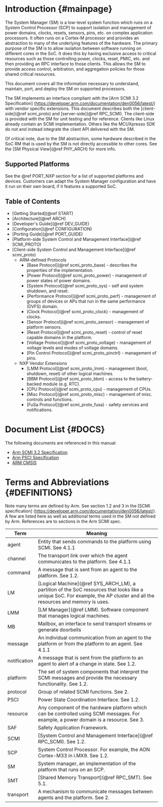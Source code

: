 Introduction {#mainpage}
============

The System Manager (SM) is a low-level system function which runs on a System Control Processor (SCP) to
support isolation and management of power domains, clocks, resets, sensors, pins, etc. on complex application
processors. It often runs on a Cortex-M processor and provides an abstraction to many of the underlying
features of the hardware. The primary purpose of the SM is to allow isolation between software running on
different cores in the SoC. It does this by having exclusive access to critical resources such as those
controlling power, clocks, reset, PMIC, etc. and then providing an RPC interface to those clients. This
allows the SM to provide access control, arbitration, and aggregation policies for those shared critical
resources.

This document covers all the information necessary to understand, maintain, port, and deploy the SM
on supported processors.

The SM implements an interface compliant with the [Arm SCMI 3.2 Specification]
(https://developer.arm.com/documentation/den0056/latest/) with vendor specific extensions. This document
describes both the [client-side](@ref scmi_proto) and [server-side](@ref RPC_SCMI). The client-side is
provided with the SM for unit testing and for reference. Clients like Linux already contain an SCMI
implementation. Others like the MCUXpresso SDK do not and instead integrate the client API delivered
with the SM.

Of critical note, due to the SM abstraction, some hardware described in the SoC RM that is used by the SM is
not directly accessible to other cores. See the [SM Physical View](@ref PHY_ARCH) for more info.

Supported Platforms
-------------------

See the @ref PORT_NXP section for a list of supported platforms and devices. Customers can adapt the System
Manager configuration and have it run on their own board, if it features a supported SoC.

Table of Contents
-----------------

- [Getting Started](@ref START)
- [Architecture](@ref ARCH)
- [Developer's Guide](@ref DEV_GUIDE)
- [Configuration](@ref CONFIGURATION)
- [Porting Guide](@ref PORT_GUIDE)
- [Platform-side System Control and Management Interface](@ref SCMI_PROTO)
- [Client-side System Control and Management Interface](@ref scmi_proto)
  - ARM-defined Protocols
    - [Base Protocol](@ref scmi_proto_base) - describes the properties of the implementation.
    - [Power Protocol](@ref scmi_proto_power) - management of power states of power domains.
    - [System Protocol](@ref scmi_proto_sys) - self and system shutdown, and reset.
    - [Performance Protocol](@ref scmi_proto_perf) - management of groups of devices or APs that run
      in the same performance (DVFS) domain.
    - [Clock Protocol](@ref scmi_proto_clock) - management of clocks.
    - [Sensor Protocol](@ref scmi_proto_sensor) - management of platform sensors.
    - [Reset Protocol](@ref scmi_proto_reset) - control of reset capable domains in the platform.
    - [Voltage Protocol](@ref scmi_proto_voltage) - management of voltage levels and modes
      of voltage domains.
    - [Pin Control Protocol](@ref scmi_proto_pinctrl) - management of pins.
  - NXP Vendor Extensions
    - [LMM Protocol](@ref scmi_proto_lmm) - management (boot, shutdown, reset) of other logical
      machines.
    - [BBM Protocol](@ref scmi_proto_bbm) - access to the battery-backed module (e.g. RTC).
    - [CPU Protocol](@ref scmi_proto_cpu) - management of CPUs.
    - [Misc Protocol](@ref scmi_proto_misc) - management of misc. controls and functions.
    - [FuSa Protocol](@ref scmi_proto_fusa) - safety services and notifications.

Document List {#DOCS}
=============

The following documents are referenced in this manual:

- [Arm SCMI 3.2 Specification](https://developer.arm.com/documentation/den0056/latest/)
- [Arm PSCI Specification](https://developer.arm.com/documentation/den0022/latest/)
- [ARM CMSIS](https://arm-software.github.io/CMSIS_5/Core/html/index.html)

Terms and Abbreviations {#DEFINITIONS}
=======================

Note many terms are defined by Arm. See section 1.2 and 3 in the [SCMI specification]
(https://developer.arm.com/documentation/den0056/latest/). A few are listed here as
well as additional terms used in the SM not defined by Arm. References are to sections
in the Arm SCMI spec.

| Term         | Meaning |
|--------------|---------|
| agent        | Entity that sends commands to the platform using SCMI. See 4.1.1 |
| channel      | The transport link over which the agent communicates to the platform. See 4.1.1 |
| command      | A message that is sent from an agent to the platform. See 1.2. |
| LM           | [Logical Machine](@ref SYS_ARCH_LM), a partition of the SoC resources that looks like a unique SoC. For example, the AP cluster and all the resources and memory is uses. |
| LMM          | [LM Manager](@ref LMM). Software component that manages logical machines. |
| MB           | Mailbox, an interface to send transport streams or generate doorbells |
| message      | An individual communication from an agent to the platform or from the platform to an agent. See 4.1.1 |
| notification | A message that is sent from the platform to an agent to alert of a change in state. See 1.2. |
| platform     | The set of system components that interpret the SCMI messages and provide the necessary functionality. See 1.2. |
| protocol     | Group of related SCMI functions. See 2. |
| PSCI         | Power State Coordination Interface. See 1.2. |
| resource     | Any component of the hardware platform which can be controlled using SCMI messages. For example, a power domain is a resource. See 3. |
| SAF          | Safety Application Framework. |
| SCMI         | [System Control and Management Interface](@ref RPC_SCMI). See 1.2. |
| SCP          | System Control Processor. For example, the AON Cortex-M33 in i.MX9. See 1.2. |
| SM           | System manager, an implementation of the platform that runs on an SCP. |
| SMT          | [Shared Memory Transport](@ref RPC_SMT). See 5.1. |
| transport    | A mechanism to communicate messages between agents and the platform. See 2. |

